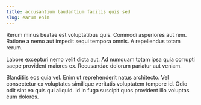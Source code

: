```yaml
---
title: accusantium laudantium facilis quis sed
slug: earum enim
---
```


Rerum minus beatae est voluptatibus quis. Commodi asperiores aut rem. Ratione a nemo aut impedit sequi tempora omnis. A repellendus totam rerum.

Labore excepturi nemo velit dicta aut. Ad numquam totam ipsa quia corrupti saepe provident maiores ex. Recusandae dolorum pariatur aut veniam.

Blanditiis eos quia vel. Enim ut reprehenderit natus architecto. Vel consectetur ex voluptates similique veritatis voluptatem tempore id. Odio odit sint ea quis qui aliquid. Id in fuga suscipit quos provident illo voluptas eum dolores.

